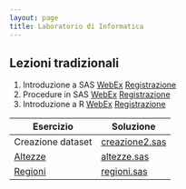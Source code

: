 ```yaml
---
layout: page
title: Laboratorio di Informatica
---
```

 
## Lezioni tradizionali

1.  Introduzione a SAS [WebEx]() [Registrazione]()
1.  Procedure in   SAS [WebEx]() [Registrazione]()
1.  Introduzione a R   [WebEx]() [Registrazione]()



| Esercizio         | Soluzione                                                                               |
| ---------------   | -------------                                                                           |
| Creazione dataset | [creazione2.sas](https://gdv.github.io/laboratorio-informatica/Esercizi/creazione2.sas) |
| [Altezze](https://github.io/gdv/laboratorio-informatica/testi/02-altezze.md) | [altezze.sas](https://github.io/gdv/laboratorio-informatica/Esercizi/altezze.sas)       |
| [Regioni](https://github.io/gdv/laboratorio-informatica/testi/03-regioni.md) | [regioni.sas](https://github.io/gdv/laboratorio-informatica/Esercizi/regioni.sas) |


